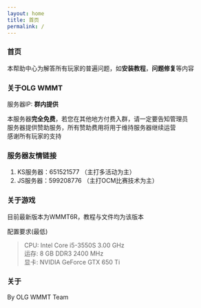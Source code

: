 ```yaml
---
layout: home
title: 首页
permalink: /
---
```


### 首页

本帮助中心为解答所有玩家的普遍问题，如**安装教程**，**问题修复**等内容

### 关于OLG WMMT

服务器IP: **群内提供**  

本服务器**完全免费**，若您在其他地方付费入群，请一定要告知管理员  
服务器提供赞助服务，所有赞助费用将用于维持服务器继续运营  
感谢所有玩家的支持

### 服务器友情链接

1. KS服务器：651521577 （主打多活动为主）
2. JS服务器：599208776 （主打OCM比赛技术为主）

### 关于游戏

目前最新版本为WMMT6R，教程与文件均为该版本

配置要求(最低)  
> CPU: Intel Core i5-3550S 3.00 GHz  
> 运存: 8 GB DDR3 2400 MHz  
> 显卡: NVIDIA GeForce GTX 650 Ti  

### 关于

By OLG WMMT Team
